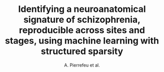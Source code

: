 ---
cat: gaia
subcat: signature
bestof: false
author: A. Pierrefeu et al.
title: Identifying a neuroanatomical signature of schizophrenia, reproducible across sites and stages, using machine learning with structured sparsity
journal: Acta Psychiatrica Scandinavica
year: 2018
type: article
doi: 10.1111/acps.12964
---
